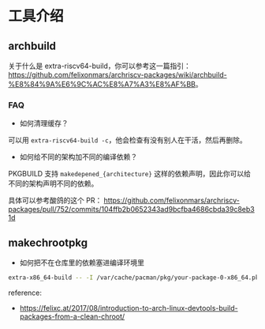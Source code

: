 # 工具介绍

## archbuild

关于什么是 extra-riscv64-build，你可以参考这一篇指引：
<https://github.com/felixonmars/archriscv-packages/wiki/archbuild-%E8%84%9A%E6%9C%AC%E8%A7%A3%E8%AF%BB>。

### FAQ

* 如何清理缓存？

可以用 `extra-riscv64-build -c`，他会检查有没有别人在干活，然后再删除。

* 如何给不同的架构加不同的编译依赖？

PKGBUILD 支持 `makedepened_{architecture}` 这样的依赖声明，因此你可以给
不同的架构声明不同的依赖。

具体可以参考酸鸽的这个 PR：
https://github.com/felixonmars/archriscv-packages/pull/752/commits/104ffb2b0652343ad9bcfba4686cbda39c8eb31d

## makechrootpkg

* 如何把不在仓库里的依赖塞进编译环境里

```bash
extra-x86_64-build -- -I /var/cache/pacman/pkg/your-package-0-x86_64.pkg.tar.xz
```

reference:

- https://felixc.at/2017/08/introduction-to-arch-linux-devtools-build-packages-from-a-clean-chroot/
